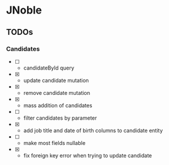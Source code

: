 # JNoble

## TODOs

### Candidates

- [ ] - candidateById query
- [x] - update candidate mutation
- [x] - remove candidate mutation
- [x] - mass addition of candidates
- [ ] - filter candidates by parameter
- [x] - add job title and date of birth columns to candidate entity
- [ ] - make most fields nullable
- [x] - fix foreign key error when trying to update candidate
